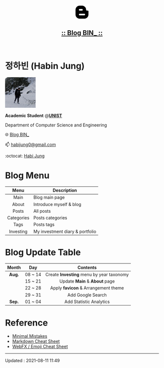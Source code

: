 <center>
<img src="./assets/images/logo-88x88.png" width="50" height="50">

## [:: Blog BIN_ ::](https://habijung/github.io/)
</center>
<br>

# 정하빈 (Habin Jung)

<img src="./assets/images/profile-500x500.jpg" width="100" height="100">

**Academic Student** @[**UNIST**](https://unist.ac.kr)

Department of Computer Science and Engineering

:globe_with_meridians: [Blog BIN_](https://habijung/github.io)

:mailbox: [habijung0@gmail.com](habijung0@gmail.com)

:octocat: [Habi Jung](https://github.com/habijung)

# Blog Menu

| Menu | Description |
| :--: | ----------- |
| Main | Blog main page |
| About | Introduce myself & blog |
| Posts | All posts |
| Categories | Posts categories |
| Tags | Posts tags |
| Investing | My investment diary & portfolio |

# Blog Update Table

| Month | Day | Contents |
| :---: | :-: | :------: |
| **Aug.** | 08 ~ 14 | Create **Investing** menu by year taxonomy |
|| 15 ~ 21 | Update **Main** & **About** page |
|| 22 ~ 28 | Apply **favicon** & Arrangement theme |
|| 29 ~ 31 | Add Google Search |
| **Sep.** | 01 ~ 04 | Add Statistic Analytics |

# Reference

- [Minimal Mistakes](https://mmistakes.github.io/minimal-mistakes/)
- [Markdown Cheat Sheet](https://www.markdownguide.org/cheat-sheet/)
- [WebFX / Emoji Cheat Sheet](https://www.webfx.com/tools/emoji-cheat-sheet/)

---

Updated : 2021-08-11 11:49